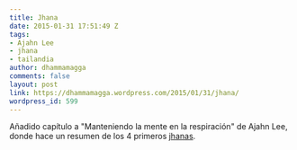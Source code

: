 ```yaml
---
title: Jhana
date: 2015-01-31 17:51:49 Z
tags:
- Ajahn Lee
- jhana
- tailandia
author: dhammamagga
comments: false
layout: post
link: https://dhammamagga.wordpress.com/2015/01/31/jhana/
wordpress_id: 599
---
```


Añadido capítulo a "Manteniendo la mente en la respiración" de Ajahn Lee, donde hace un resumen de los 4 primeros [jhanas](https://dhammamagga.wordpress.com/textos/ajahn-lee-dhammadharo/manteniendo-la-respiracion-en-la-mente/jhana/).
